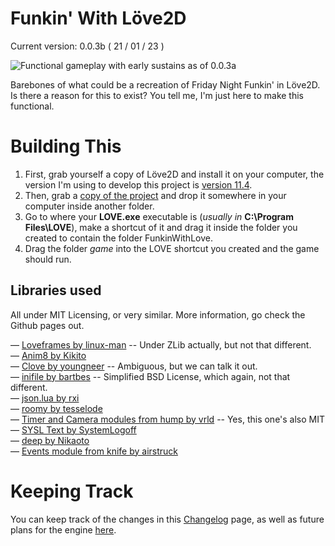 # Funkin' With Löve2D
Current version: 0.0.3b ( 21 / 01 / 23 )

![Functional gameplay with early sustains as of 0.0.3a](https://user-images.githubusercontent.com/44783518/149680749-451e3b54-1523-4dce-9085-ba1daa359ab9.gif)

Barebones of what could be a recreation of Friday Night Funkin' in Löve2D. Is there a reason for this to exist? You tell me, I'm just here to make this functional.

# Building This

1. First, grab yourself a copy of Löve2D and install it on your computer, the version I'm using to develop this project is [version 11.4](https://github.com/love2d/love/releases/tag/11.4).
2. Then, grab a [copy of the project](https://github.com/theDetourist/FunkinWithLove/archive/refs/heads/stable.zip) and drop it somewhere in your computer inside another folder.
3. Go to where your **LOVE.exe** executable is (*usually in* **C:\Program Files\LOVE**), make a shortcut of it and drag it inside the folder you created to contain the folder FunkinWithLove.
4. Drag the folder _game_ into the LOVE shortcut you created and the game should run.

## Libraries used

All under MIT Licensing, or very similar. More information, go check the Github pages out.

— [Loveframes by linux-man](https://github.com/linux-man/LoveFrames) -- Under ZLib actually, but not that different.  
— [Anim8 by Kikito](https://github.com/kikito/anim8)  
— [Clove by youngneer](https://github.com/youngneer/clove) -- Ambiguous, but we can talk it out.  
— [inifile by bartbes](https://github.com/bartbes/inifile/) -- Simplified BSD License, which again, not that different.  
— [json.lua by rxi](https://github.com/rxi/json.lua)  
— [roomy by tesselode](https://github.com/tesselode/roomy/)  
— [Timer and Camera modules from hump by vrld](https://github.com/vrld/hump) -- Yes, this one's also MIT  
— [SYSL Text by SystemLogoff](https://github.com/SystemLogoff/SYSL-Text)  
— [deep by Nikaoto](https://github.com/Nikaoto/deep)  
— [Events module from knife by airstruck](https://github.com/airstruck/knife)

# Keeping Track

You can keep track of the changes in this [Changelog](https://github.com/theDetourist/FunkinWithLove/wiki/Changelog) page, as well as future plans for the engine [here](https://github.com/users/theDetourist/projects/1).
